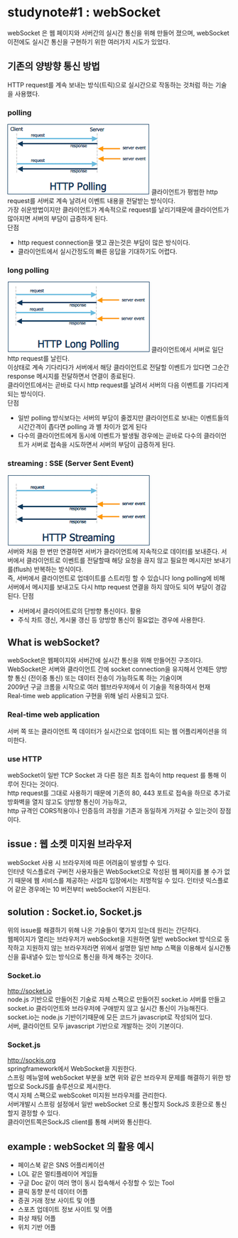 studynote#1 : webSocket
=======================
webSocket 은 웹 페이지와 서버간의 실시간 통신을 위해 만들어 졌으며, webSocket 이전에도 실시간 통신을 구현하기 위한 여러가지 시도가 있었다.  

## 기존의 양방향 통신 방법  
HTTP request를 계속 보내는 방식(트릭)으로 실시간으로 작동하는 것처럼 하는 기술을 사용했다.  
### polling  
![polling](./img/polling.png)
클라이언트가 평범한 http request를 서버로 계속 날려서 이벤트 내용을 전달받는 방식이다.  
가장 쉬운방법이지만 클라이언트가 계속적으로 request를 날리기때문에 클라이언트가 많아지면 서버의 부담이 급증하게 된다.  
단점  
* http request connection을 맺고 끊는것은 부담이 많은 방식이다.   
* 클라이언트에서 실시간정도의 빠른 응답을 기대하기도 어렵다.  

### long polling  
![longPolling](./img/longPolling.png)
클라이언트에서 서버로 일단 http request를 날린다.  
이상태로 계속 기다리다가 서버에서 해당 클라이언트로 전달할 이벤트가 있다면 그순간 response 메시지를 전달하면서 연결이 종료된다.  
클라이언트에서는 곧바로 다시 http request를 날려서 서버의 다음 이벤트를 기다리게 되는 방식이다.   
단점
* 일반 polling 방식보다는 서버의 부담이 줄겠지만 클라이언트로 보내는 이벤트들의 시간간격이 좁다면 polling 과 별 차이가 없게 된다 
* 다수의 클라이언트에게 동시에 이벤트가 발생될 경우에는 곧바로 다수의 클라이언트가 서버로 접속을 시도하면서 서버의 부담이 급증하게 된다.

### streaming : SSE (Server Sent Event)  
![streaming](./img/streaming.png)  
서버와 처음 한 번만 연결하면 서버가 클라이언트에 지속적으로 데이터를 보내준다.
서버에서 클라이언트로 이벤트를 전달할때 해당 요청을 끊지 않고 필요한 메시지만 보내기를(flush) 반복하는 방식이다.  
즉, 서버에서 클라이언트로 업데이트를 스트리밍 할 수 있습니다
long polling에 비해 서버에서 메시지를 보내고도 다시 http request 연결을 하지 않아도 되어 부담이 경감된다.
단점
* 서버에서 클라이어트로의 단방향 통신이다.
활용
* 주식 차트 갱신, 게시물 갱신 등 양방향 통신이 필요없는 경우에 사용한다.

## What is webSocket?
webSocket은 웹페이지와 서버간에 실시간 통신을 위해 만들어진 구조이다.  
WebSocket은 서버와 클라이언트 간에 socket connection을 유지해서 언제든 양방향 통신
(전이중 통신) 또는 데이터 전송이 가능하도록 하는 기술이며   
2009년 구글 크롬을 시작으로 여러 웹브라우저에서 이 기술을 적용하여서 현재   
Real-time web application 구현을 위해 널리 사용되고 있다.  

### Real-time web application
서버 쪽 또는 클라이언트 쪽 데이터가 실시간으로 업데이트 되는 웹 어플리케이션을 의미한다.  

### use HTTP
webSocket이 일반 TCP Socket 과 다른 점은 최초 접속이 http request 를 통해 이루어 진다는 것이다.  
http request를 그대로 사용하기 때문에 기존의 80, 443 포트로 접속을 하므로 추가로 방화벽을 열지 않고도 양방향 통신이 가능하고,   
http 규격인 CORS적용이나 인증등의 과정을 기존과 동일하게 가저갈 수 있는것이 장점이다.  

## issue : 웹 소켓 미지원 브라우저  
webSocket 사용 시 브라우저에 따른 어려움이 발생할 수 있다.  
인터넷 익스플로러 구버전 사용자들은 WebSocket으로 작성된 웹 페이지를 볼 수가 없기 때문에 웹 서비스를 제공하는 사업자 입장에서는 치명적일 수 있다.
인터넷 익스플로어 같은 경우에는 10 버전부터 webSocket이 지원된다.  

## solution : Socket.io, Socket.js  
위의 issue를 해결하기 위해 나온 기술들이 몇가지 있는데 원리는 간단하다.  
웹페이지가 열리는 브라우저가 webSocket을 지원하면 일반 webSocket 방식으로 동작하고 지원하지 않는 브라우저라면 위에서 설명한 일반 http 스팩을 이용해서 실시간통신을 흉내낼수 있는 방식으로 통신을 하게 해주는 것이다.

### Socket.io  
http://socket.io  
node.js 기반으로 만들어진 기술로 자체 스팩으로 만들어진 socket.io 서버를 만들고 socket.io 클라이언트와 브라우저에 구애받지 않고 실시간 통신이 가능해진다.  socket.io는 node.js 기반이기때문에 모든 코드가 javascript로 작성되어 있다.  
서버, 클라이언트 모두 javascript 기반으로 개발하는 것이 기본이다.  
  
### Socket.js  
http://sockjs.org  
springframework에서 WebSocket을 지원한다.  
스프링 메뉴얼에 webSocket 부분을 보면 위와 같은 브라우저 문제를 해결하기 위한 방법으로 SockJS를 솔루션으로 제시한다.  
역시 자체 스팩으로 webScoket 미지원 브라우저를 관리한다.  
서버개발시 스프링 설정에서 일반 webSocket 으로 통신할지 SockJS 호환으로 통신할지 결정할 수 있다.  
클라이언트쪽은SockJS client를 통해 서버와 통신한다.

## example : webSocket 의 활용 예시
* 페이스북 같은 SNS 어플리케이션
* LOL 같은 멀티플레이어 게임들
* 구글 Doc 같이 여러 명이 동시 접속해서 수정할 수 있는 Tool
* 클릭 동향 분석 데이터 어플 
* 증권 거래 정보 사이트 및 어플
* 스포츠 업데이트 정보 사이트 및 어플
* 화상 채팅 어플
* 위치 기반 어플

